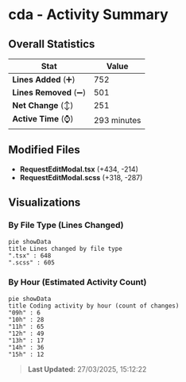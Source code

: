 # cda - Activity Summary 

## Overall Statistics

| Stat                   | Value                                                             |
| ---------------------- | ----------------------------------------------------------------- |
| **Lines Added** (➕)   | 752                                          |
| **Lines Removed** (➖) | 501                                        |
| **Net Change** (↕)    | 251                |
| **Active Time** (⌚)   | 293 minutes |


## Modified Files
- **RequestEditModal.tsx** (+434, -214)
- **RequestEditModal.scss** (+318, -287)

## Visualizations

### By File Type (Lines Changed)

```mermaid
pie showData
title Lines changed by file type
".tsx" : 648
".scss" : 605
```

### By Hour (Estimated Activity Count)

```mermaid
pie showData
title Coding activity by hour (count of changes)
"09h" : 6
"10h" : 28
"11h" : 65
"12h" : 49
"13h" : 17
"14h" : 36
"15h" : 12
```


> **Last Updated:** 27/03/2025, 15:12:22